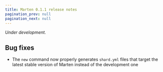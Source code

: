 ```yaml
---
title: Marten 0.1.1 release notes
pagination_prev: null
pagination_next: null
---
```


_Under development._

## Bug fixes

* The `new` command now properly generates `shard.yml` files that target the latest stable version of Marten instead of the development one
